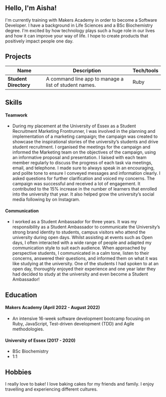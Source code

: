 ## Hello, I'm Aisha!

I'm currently training with Makers Academy in order to become a Software Developer. I have a background in Life Sciences and a BSc Biochemistry degree. I'm excited by how technology plays such a huge role in our lives and how it can improve your way of life. I hope to create products that positively impact people one day.
## Projects

| Name                         | Description                                           | Tech/tools  |
| ---------------------------- | ----------------------------------------------------- | ----------- |
| **Student Directory**        | A command line app to manage a list of student names. | Ruby        |

## Skills

#### Teamwork

- During my placement at the University of Essex as a Student Recruitment Marketing Frontrunner, I was involved in the planning and implementation of a marketing campaign; the campaign was created to showcase the inspirational stories of the university’s students and drive student recruitment. I organised the meetings for the campaign and informed the Marketing team on the objectives of the campaign, using an informative proposal and presentation. I liaised with each team member regularly to discuss the progress of each task via meetings, email, and telephone. I made sure to always speak in an encouraging, and polite tone to ensure I conveyed messages and information clearly. I asked questions for further clarification and voiced my concerns. The campaign was successful and received a lot of engagement. It contributed to the 15% increase in the number of learners that enrolled into the university that year. It also helped grow the university’s social media following by on Instagram.  

#### Communication

- I worked as a Student Ambassador for three years. It was my responsibility as a Student Ambassador to communicate the University’s strong brand identity to students, campus visitors who attend the university during open days. Whilst assisting at events such as Open days, I often interacted with a wide range of people and adapted my communication style to suit each audience. When approached by perspective students, I communicated in a calm tone, listen to their concerns, answered their questions, and informed them on what it was like studying at the university. One of the students I had spoken to at an open day, thoroughly enjoyed their experience and one year later they had decided to study at the university and even become a Student Ambassador!

## Education

#### Makers Academy (April 2022 - August 2022)
- An intensive 16-week software development bootcamp focusing on Ruby, JavaScript, Test-driven development (TDD) and Agile methodologies.

#### University of Essex (2017 - 2020)

- BSc Biochemistry
- 1:1

## Hobbies

I really love to bake! I love baking cakes for my friends and family. I enjoy travelling and experiencing different cultures.